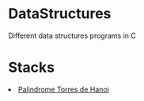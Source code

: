 # DataStructures
 Different data structures programs in C
 <h1> Stacks </h1>
 <li>  
  <u> Palindrome </u>
  <u> Torres de Hanoi</u>
 </li>
